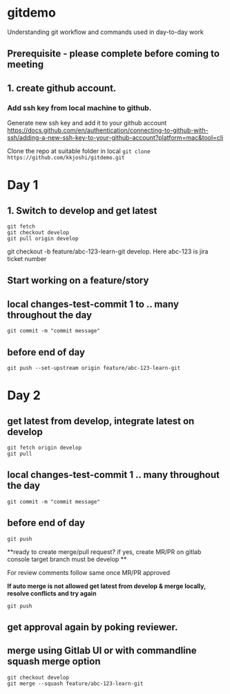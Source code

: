 # gitdemo
Understanding git workflow and commands used in day-to-day work

## Prerequisite - please complete before coming to meeting
## 1. create github account.
### Add ssh key from local machine to github. 
Generate new ssh key and add it to your github account
https://docs.github.com/en/authentication/connecting-to-github-with-ssh/adding-a-new-ssh-key-to-your-github-account?platform=mac&tool=cli

Clone the repo at suitable folder in local
`git clone https://github.com/kkjoshi/gitdemo.git`

# Day 1
## 1. Switch to develop and get latest
```
git fetch
git checkout develop 
git pull origin develop
```
git checkout -b feature/abc-123-learn-git develop. Here abc-123 is jira ticket number
## Start working on a feature/story
## local changes-test-commit 1 to .. many throughout the day
`git commit -m "commit message"`

## before end of day
`git push --set-upstream origin feature/abc-123-learn-git`

# Day 2
## get latest from develop, integrate latest on develop
``` 
git fetch origin develop
git pull 
```

## local changes-test-commit 1 .. many throughout the day
`git commit -m "commit message"`

## before end of day
`git push`

**ready to create merge/pull request? if yes,
create MR/PR on gitlab console
target branch must be develop
**

For review comments follow same once MR/PR approved

**If auto merge is not allowed get latest from develop & merge locally, resolve conflicts and try again**

`git push`

## get approval again by poking reviewer.
## merge using Gitlab UI or with commandline squash merge option

```
git checkout develop
git merge --squash feature/abc-123-learn-git
```
